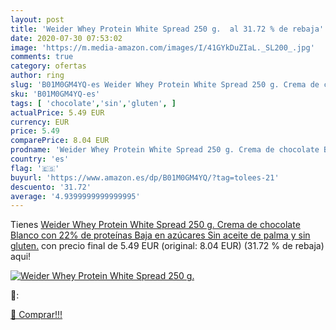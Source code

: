 ```yaml
---
layout: post
title: 'Weider Whey Protein White Spread 250 g.  al 31.72 % de rebaja'
date: 2020-07-30 07:53:02
image: 'https://m.media-amazon.com/images/I/41GYkDuZIaL._SL200_.jpg'
comments: true
category: ofertas
author: ring
slug: 'B01M0GM4YQ-es Weider Whey Protein White Spread 250 g. Crema de chocolate...'
sku: 'B01M0GM4YQ-es'
tags: [ 'chocolate','sin','gluten', ]
actualPrice: 5.49 EUR
currency: EUR
price: 5.49
comparePrice: 8.04 EUR
prodname: 'Weider Whey Protein White Spread 250 g. Crema de chocolate Blanco con 22% de proteínas Baja en azúcares Sin aceite de palma y sin gluten.'
country: 'es'
flag: '🇪🇸'
buyurl: 'https://www.amazon.es/dp/B01M0GM4YQ/?tag=tolees-21'
descuento: '31.72'
average: '4.9399999999999995'
---
```


Tienes [Weider Whey Protein White Spread 250 g. Crema de chocolate Blanco con 22% de proteínas Baja en azúcares Sin aceite de palma y sin gluten.](https://www.amazon.es/dp/B01M0GM4YQ/?tag=tolees-21) con precio final de  5.49 EUR (original: 8.04 EUR) (31.72 %  de rebaja) aqui!

[![Weider Whey Protein White Spread 250 g. ](https://m.media-amazon.com/images/I/41GYkDuZIaL._SL200_.jpg)](https://www.amazon.es/dp/B01M0GM4YQ/?tag=tolees-21)

🔎:


[🛒 Comprar!!!](https://www.amazon.es/dp/B01M0GM4YQ/?tag=tolees-21)
